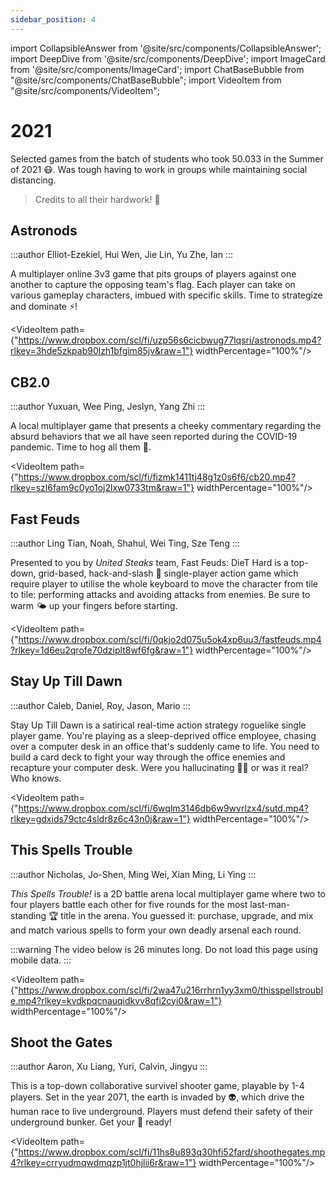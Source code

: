 ```yaml
---
sidebar_position: 4
---
```


import CollapsibleAnswer from '@site/src/components/CollapsibleAnswer';
import DeepDive from '@site/src/components/DeepDive';
import ImageCard from '@site/src/components/ImageCard';
import ChatBaseBubble from "@site/src/components/ChatBaseBubble";
import VideoItem from "@site/src/components/VideoItem";

# 2021

Selected games from the batch of students who took 50.033 in the Summer of 2021 😷. Was tough having to work in groups while maintaining social distancing.

> Credits to all their hardwork! 🍾

## Astronods

:::author
Elliot-Ezekiel, Hui Wen, Jie Lin, Yu Zhe, Ian
:::

A multiplayer online 3v3 game that pits groups of players against one another to capture the opposing team's flag. Each player can take on various gameplay characters, imbued with specific skills. Time to strategize and dominate ⚡️!

<VideoItem path={"https://www.dropbox.com/scl/fi/uzp56s6cicbwug77lqsri/astronods.mp4?rlkey=3hde5zkpab90lzh1bfgim85jv&raw=1"} widthPercentage="100%"/>

## CB2.0

:::author
Yuxuan, Wee Ping, Jeslyn, Yang Zhi
:::

A local multiplayer game that presents a cheeky commentary regarding the absurd behaviors that we all have seen reported during the COVID-19 pandemic. Time to hog all them 🧻.

<VideoItem path={"https://www.dropbox.com/scl/fi/fizmk1411tj48g1z0s6f6/cb20.mp4?rlkey=szl6fam9c0yo1oj2lxw0733tm&raw=1"} widthPercentage="100%"/>

## Fast Feuds

:::author
Ling Tian, Noah, Shahul, Wei Ting, Sze Teng
:::

Presented to you by _United Steaks_ team, Fast Feuds: DieT Hard is a top-down, grid-based, hack-and-slash 🔪 single-player action game which require player to utilise the whole keyboard to move the character from tile to tile: performing attacks and avoiding attacks from enemies. Be sure to warm 🌤️ up your fingers before starting.

<VideoItem path={"https://www.dropbox.com/scl/fi/0qkjo2d075u5ok4xp6uu3/fastfeuds.mp4?rlkey=1d6eu2qrofe70dziplt8wf6fg&raw=1"} widthPercentage="100%"/>

## Stay Up Till Dawn

:::author
Caleb, Daniel, Roy, Jason, Mario
:::

Stay Up Till Dawn is a satirical real-time action strategy roguelike single player game. You're playing as a sleep-deprived office employee, chasing over a computer desk in an office that's suddenly came to life. You need to build a card deck to fight your way through the office enemies and recapture your computer desk. Were you hallucinating 😵‍💫 or was it real? Who knows.

<VideoItem path={"https://www.dropbox.com/scl/fi/6wqlm3146db6w9wvrlzx4/sutd.mp4?rlkey=gdxids79ctc4sldr8z6c43n0j&raw=1"} widthPercentage="100%"/>

## This Spells Trouble

:::author
Nicholas, Jo-Shen, Ming Wei, Xian Ming, Li Ying
:::

_This Spells Trouble!_ is a 2D battle arena local multiplayer game where two to four players battle each other for five rounds for the most last-man-standing 🏆 title in the arena. You guessed it: purchase, upgrade, and mix and match various spells to form your own deadly arsenal each round.

:::warning
The video below is 26 minutes long. Do not load this page using mobile data.
:::

<VideoItem path={"https://www.dropbox.com/scl/fi/2wa47u216rrhrn1yy3xm0/thisspellstrouble.mp4?rlkey=kvdkpqcnauqidkvv8qfi2cyi0&raw=1"} widthPercentage="100%"/>

## Shoot the Gates

:::author
Aaron, Xu Liang, Yuri, Calvin, Jingyu
:::

This is a top-down collaborative survivel shooter game, playable by 1-4 players. Set in the year 2071, the earth is invaded by 👽, which drive the human race to live underground. Players must defend their safety of their underground bunker. Get your 🔦 ready!

<VideoItem path={"https://www.dropbox.com/scl/fi/11hs8u893q30hfi52fard/shoothegates.mp4?rlkey=crryudmqwdmqzp1jt0hjlii6r&raw=1"} widthPercentage="100%"/>

